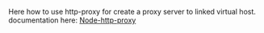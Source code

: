 Here how to use http-proxy for create a proxy server to linked virtual host.
documentation here:
[Node-http-proxy](https://github.com/http-party/node-http-proxy#installation)